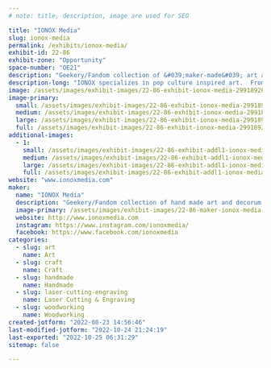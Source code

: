 ```yaml
---
# note: title, description, image are used for SEO

title: "IONOX Media"
slug: ionox-media
permalink: /exhibits/ionox-media/
exhibit-id: 22-86
exhibit-zone: "Opportunity"
space-number: "OE21"
description: "Geekery/Fandom collection of &#039;maker-made&#039; art and decorum."
description-long: "IONOX specializes in pop culture inspired art.  From sci-fi to fantasy, and even your favorite video games, we create beautiful forms of art that are sure to spark nostalgia.  We use a range of medium, from layered wood to resin,  leather to canvas, and we are always expanding and trying new things.  We love traveling all over the nation to appear at comic conventions, art festivals, and gallery showings.  Maker-Faire Orlando, is one of our home shows, and a staple for us to attend every year.  If you&#039;ve got a design you&#039;ve always dreamt of having in hand or on your wall, let us make your dream a reality."
image: /assets/images/exhibit-images/22-86-exhibit-ionox-media-299189204-582318406875763-8888364146213403508-n-large.jpg
image-primary: 
  small: /assets/images/exhibit-images/22-86-exhibit-ionox-media-299189204-582318406875763-8888364146213403508-n-small.jpg
  medium: /assets/images/exhibit-images/22-86-exhibit-ionox-media-299189204-582318406875763-8888364146213403508-n-medium.jpg
  large: /assets/images/exhibit-images/22-86-exhibit-ionox-media-299189204-582318406875763-8888364146213403508-n-large.jpg
  full: /assets/images/exhibit-images/22-86-exhibit-ionox-media-299189204-582318406875763-8888364146213403508-n-full.jpg
additional-images: 
  - 1:
    small: /assets/images/exhibit-images/22-86-exhibit-addl1-ionox-media-278790665-507694694338135-2722323029836496088-n-small.jpg
    medium: /assets/images/exhibit-images/22-86-exhibit-addl1-ionox-media-278790665-507694694338135-2722323029836496088-n-medium.jpg
    large: /assets/images/exhibit-images/22-86-exhibit-addl1-ionox-media-278790665-507694694338135-2722323029836496088-n-large.jpg
    full: /assets/images/exhibit-images/22-86-exhibit-addl1-ionox-media-278790665-507694694338135-2722323029836496088-n-full.jpg
website: "www.ionoxmedia.com"
maker: 
  name: "IONOX Media"
  description: "Geekery/Fandom collection of hand made art and decorum. Using medium such as layered wood, acrylic, resin, and fabrics."
  image-primary: /assets/images/exhibit-images/22-86-maker-ionox-media-ionox-icon-medium.jpg
  website: http://www.ionoxmedia.com
  instagram: https://www.instagram.com/ionoxmedia/
  facebook: https://www.facebook.com/ionoxmedia
categories: 
  - slug: art
    name: Art
  - slug: craft
    name: Craft
  - slug: handmade
    name: Handmade
  - slug: laser-cutting-engraving
    name: Laser Cutting & Engraving
  - slug: woodworking
    name: Woodworking
created-jotform: "2022-08-23 14:56:46"
last-modified-jotform: "2022-10-24 21:24:19"
last-exported: "2022-10-25 06:31:29"
sitemap: false

---
```

